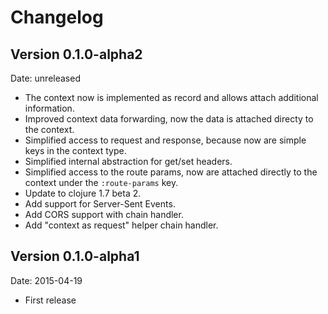 # Changelog #

## Version 0.1.0-alpha2 ##

Date: unreleased

- The context now is implemented as record and allows attach additional information.
- Improved context data forwarding, now the data is attached directy to the context.
- Simplified access to request and response, because now are simple keys in the context type.
- Simplified internal abstraction for get/set headers.
- Simplified access to the route params, now are attached directly to the context under
  the `:route-params` key.
- Update to clojure 1.7 beta 2.
- Add support for Server-Sent Events.
- Add CORS support with chain handler.
- Add "context as request" helper chain handler.


## Version 0.1.0-alpha1 ##

Date: 2015-04-19

- First release
